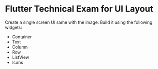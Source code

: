 # Flutter Technical Exam for UI Layout

Create a single screen UI same with the image:
Build it using the following widgets:

- Container
- Text
- Column
- Row
- ListView
- Icons


 
